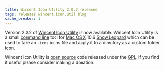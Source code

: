 ```yaml
---
title: Wincent Icon Utility 2.0.2 released
tags: releases wincent.icon.util blog
cache_breaker: 1
---
```


Version 2.0.2 of [Wincent Icon Utility](/wiki/Wincent_Icon_Utility) is now available. Wincent Icon Utility is a small [command line](/wiki/command_line) tool for [Mac OS X](/wiki/Mac_OS_X) 10.6 [Snow Leopard](/wiki/Snow_Leopard) which can be used to take an `.icns` icons file and apply it to a directory as a custom folder icon.

Wincent Icon Utility is [open source](/wiki/open_source) code released under the [GPL](/wiki/GPL). If you find it useful please consider making a donation.
